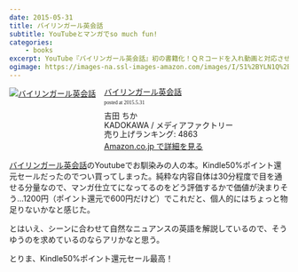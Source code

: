```yaml
---
date: 2015-05-31
title: バイリンガール英会話
subtitle: YouTubeとマンガでso much fun!
categories: 
    - books
excerpt: YouTube『バイリンガール英会話』初の書籍化！ＱＲコードを入れ動画と対応させているので、漫画とYouTubeで2倍楽しめる1冊！
ogimage: https://images-na.ssl-images-amazon.com/images/I/51%2BYLN1Q%2BAL.jpg
---
```


<div class="azlink-box"><div class="azlink-image" style="float:left"><a href="http://www.amazon.co.jp/exec/obidos/ASIN/B00XVCJ5IC/warikiru-22/ref=nosim/" name="azlinklink" target="_blank"><img src="https://images-na.ssl-images-amazon.com/images/I/51%2BYLN1Q%2BAL._SL160_.jpg" alt="バイリンガール英会話" style="border:none" /></a></div><div class="azlink-info" style="float:left;margin-left:15px;line-height:120%"><div class="azlink-name" style="margin-bottom:10px;line-height:120%"><a href="http://www.amazon.co.jp/exec/obidos/ASIN/B00XVCJ5IC/warikiru-22/ref=nosim/" name="azlinklink" target="_blank">バイリンガール英会話</a><div class="azlink-powered-date" style="font-size:7pt;margin-top:5px;font-family:verdana;line-height:120%">posted at 2015.5.31</div></div><div class="azlink-detail">吉田 ちか<br />KADOKAWA / メディアファクトリー<br />売り上げランキング: 4863<br /></div><div class="azlink-link" style="margin-top:5px"><a href="http://www.amazon.co.jp/exec/obidos/ASIN/B00XVCJ5IC/warikiru-22/ref=nosim/" target="_blank">Amazon.co.jp で詳細を見る</a></div></div><div class="azlink-footer" style="clear:left"></div></div>


[バイリンガール英会話](https://www.youtube.com/user/cyoshida1231/)のYoutubeでお馴染みの人の本。Kindle50%ポイント還元セールだったのでつい買ってしまった。純粋な内容自体は30分程度で目を通せる分量なので、マンガ仕立てになってるのをどう評価するかで価値が決まりそう...1200円（ポイント還元で600円だけど）でこれだと、個人的にはちょっと物足りないかなと感じた。

とはいえ、シーンに合わせて自然なニュアンスの英語を解説しているので、そうゆうのを求めているのならアリかなと思う。

とりま、Kindle50%ポイント還元セール最高！